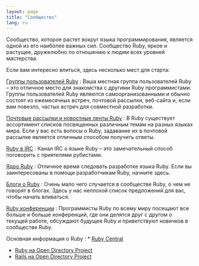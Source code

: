 ```yaml
---
layout: page
title: "Сообщество"
lang: ru
---
```


Сообщество, которое растет вокруг языка программирования, является одной
из его наиболее важных сил. Сообщество Ruby, яркое и растущее,
дружелюбно по отношению к людям всех уровней мастерства.

Если вам интересно влиться, здесь несколько мест для старта:

[Группы пользователей Ruby](user-groups/)
: Ваша местная группа пользователей Ruby – это отличное место для
  знакомства с другими Ruby программистами. Группы пользователей Ruby
  являются самоорганизованными и обычно состоят из ежемесячных встреч,
  почтовой рассылки, веб-сайта и, если вам повезло, частых встреч для
  совместной разработки.

[Почтовые рассылки и новостные ленты Ruby](mailing-lists/)
: В Ruby существует ассортимент списков посвященных различным темам на
  разных языках мира. Если у вас есть вопосы о Ruby, задавание их в
  почтовой рассылке является отличным способом получить ответы.

[Ruby в IRC](irc://irc.freenode.net/ruby-lang)
: Канал IRC о языке Ruby – это замечательный способ поговорить с
  приятелями рубистами.

[Ядро Ruby](ruby-core/)
: Отличное время следовать разработке языка Ruby.
  Если вы заинтересованы в помощи разработчикам Ruby, начните здесь.

[Блоги о Ruby](weblogs/)
: Очень мало чего случается в сообществе Ruby, о чем не говорят в
  блогах. Здесь у нас неплохой список предложений для вас, чтобы
  начать вливаться.

[Ruby конференции](conferences/)
: Программисты Ruby по всему миру посещают все больше и больше
  конференций, где они делятся друг с другом о текущей работе, обсуждают
  будущее Ruby и приветствуют новичков в сообществе Ruby.

Основная информация о Ruby
: * [Ruby Central][3]
  * [Ruby на Open Directory Project][4]
  * [Rails на Open Directory Project][5]



[3]: http://www.rubycentral.org/
[4]: http://dmoz.org/Computers/Programming/Languages/Ruby/
[5]: http://dmoz.org/Computers/Programming/Languages/Ruby/Software/Rails/
